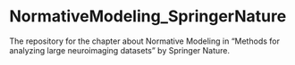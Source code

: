 # NormativeModeling_SpringerNature
The repository for the chapter about Normative Modeling in “Methods for analyzing large neuroimaging datasets” by Springer Nature.
